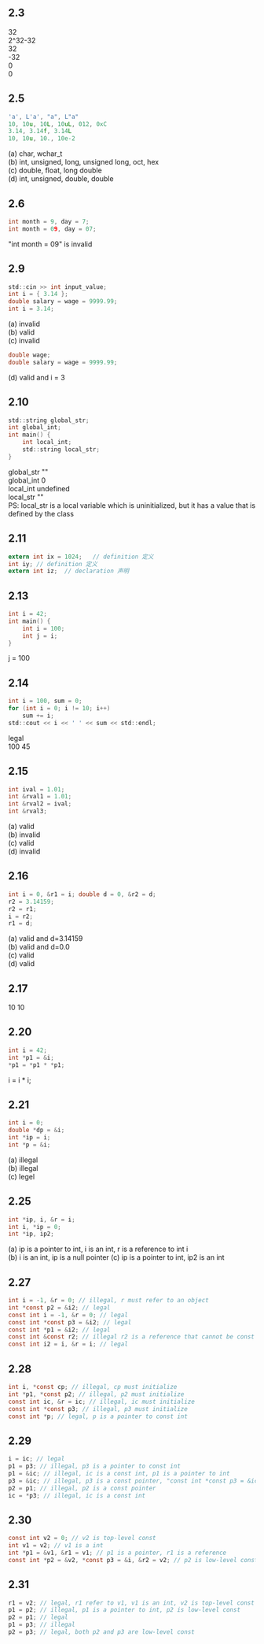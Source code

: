 ## 2.3
32  
2^32-32  
32  
-32  
0  
0  
## 2.5
```c
'a', L'a', "a", L"a"
10, 10u, 10L, 10uL, 012, 0xC
3.14, 3.14f, 3.14L
10, 10u, 10., 10e-2
```
(a) char, wchar_t  
(b) int, unsigned, long, unsigned long, oct, hex  
(c) double, float, long double  
(d) int, unsigned, double, double  
## 2.6
```c
int month = 9, day = 7;
int month = 09, day = 07;
```
"int month = 09" is invalid  
## 2.9
```c
std::cin >> int input_value;
int i = { 3.14 };
double salary = wage = 9999.99;
int i = 3.14;
```
(a) invalid  
(b) valid  
(c) invalid
```c
double wage;
double salary = wage = 9999.99;
```
(d) valid and i = 3  
## 2.10
```c
std::string global_str;
int global_int;
int main() {
    int local_int;
    std::string local_str;
}
```
global_str ""  
global_int 0  
local_int undefined  
local_str ""  
PS: local_str is a local variable which is uninitialized, but it has a value that is defined by the class  
## 2.11
```c
extern int ix = 1024;   // definition 定义
int iy; // definition 定义
extern int iz;  // declaration 声明
```
## 2.13
```c
int i = 42;
int main() {
    int i = 100;
    int j = i;
}
```
j = 100  
## 2.14
```c
int i = 100, sum = 0;
for (int i = 0; i != 10; i++)
    sum += i;
std::cout << i << ' ' << sum << std::endl;
```
legal  
100 45  
## 2.15
```c
int ival = 1.01;
int &rval1 = 1.01;
int &rval2 = ival;
int &rval3;
```
(a) valid  
(b) invalid  
(c) valid  
(d) invalid  
## 2.16
```c
int i = 0, &r1 = i; double d = 0, &r2 = d;
r2 = 3.14159;
r2 = r1;
i = r2;
r1 = d;
```
(a) valid and d=3.14159  
(b) valid and d=0.0  
(c) valid  
(d) valid  
## 2.17
10 10  
## 2.20
```c
int i = 42;
int *p1 = &i;
*p1 = *p1 * *p1;
```
i = i * i;  
## 2.21
```c
int i = 0;
double *dp = &i;
int *ip = i;
int *p = &i;
```
(a) illegal  
(b) illegal  
(c) legel  
## 2.25
```c
int *ip, i, &r = i;
int i, *ip = 0;
int *ip, ip2;
```
(a) ip is a pointer to int, i is an int, r is a reference to int i  
(b) i is an int, ip is a null pointer
(c) ip is a pointer to int, ip2 is an int  
## 2.27
```c
int i = -1, &r = 0; // illegal, r must refer to an object
int *const p2 = &i2; // legal
const int i = -1, &r = 0; // legal
const int *const p3 = &i2; // legal
const int *p1 = &i2; // legal
const int &const r2; // illegal r2 is a reference that cannot be const
const int i2 = i, &r = i; // legal
```
## 2.28
```c
int i, *const cp; // illegal, cp must initialize
int *p1, *const p2; // illegal, p2 must initialize
const int ic, &r = ic; // illegal, ic must initialize
const int *const p3; // illegal, p3 must initialize
const int *p; // legal, p is a pointer to const int
```
## 2.29
```c
i = ic; // legal
p1 = p3; // illegal, p3 is a pointer to const int
p1 = &ic; // illegal, ic is a const int, p1 is a pointer to int
p3 = &ic; // illegal, p3 is a const pointer, "const int *const p3 = &ic" is legal
p2 = p1; // illegal, p2 is a const pointer
ic = *p3; // illegal, ic is a const int
```
## 2.30
```c
const int v2 = 0; // v2 is top-level const
int v1 = v2; // v1 is a int
int *p1 = &v1, &r1 = v1; // p1 is a pointer, r1 is a reference
const int *p2 = &v2, *const p3 = &i, &r2 = v2; // p2 is low-level const, p3 is both top-level and low-level const, r2 is low-level const
```
## 2.31
```c
r1 = v2; // legal, r1 refer to v1, v1 is an int, v2 is top-level const
p1 = p2; // illegal, p1 is a pointer to int, p2 is low-level const
p2 = p1; // legal
p1 = p3; // illegal
p2 = p3; // legal, both p2 and p3 are low-level const
```